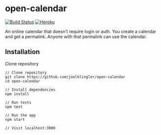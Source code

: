 # open-calendar
[![Build Status](https://travis-ci.org/joelklingler/open-calendar.svg?branch=master)](https://travis-ci.org/joelklingler/open-calendar)
[![Heroku](https://heroku-badge.herokuapp.com/?app=glacial-meadow-43612)](https://glacial-meadow-43612.herokuapp.com/)

An online calendar that doesn't require login or auth. You create a calendar and get a permalink. Anyone with that permalink can use the calendar.

## Installation

Clone repository
```
// Clone repository
git clone https://github.com/joelklingler/open-calendar
cd open-calendar

// Install dependencies
npm install

// Run tests
npm test

// Run the app
npm start

// Visit localhost:3000
```